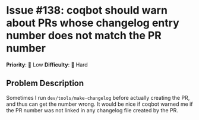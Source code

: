 # Issue #138: coqbot should warn about PRs whose changelog entry number does not match the PR number

**Priority**: 🚀 Low
**Difficulty**: 🔴 Hard

## Problem Description

Sometimes I run `dev/tools/make-changelog` before actually creating the PR, and thus can get the number wrong.  It would be nice if coqbot warned me if the PR number was not linked in any changelog file created by the PR.
